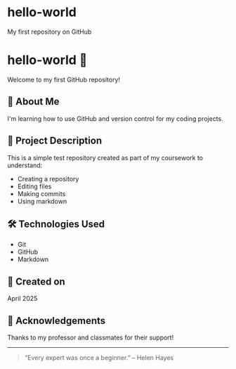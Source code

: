 # hello-world
My first repository on GitHub
# hello-world 👋

Welcome to my first GitHub repository!

## 🚀 About Me
I'm learning how to use GitHub and version control for my coding projects.

## 📂 Project Description
This is a simple test repository created as part of my coursework to understand:
- Creating a repository
- Editing files
- Making commits
- Using markdown

## 🛠️ Technologies Used
- Git
- GitHub
- Markdown

## 📅 Created on
April 2025

## 🙌 Acknowledgements
Thanks to my professor and classmates for their support!

---

> “Every expert was once a beginner.” – Helen Hayes

